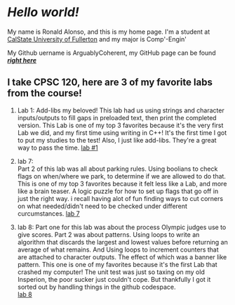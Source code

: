 #  *Hello world!*

My name is Ronald Alonso, and this is my home page. I'm a student at [CalState University of Fullerton](http://www.fullerton.edu/) and my major is Comp'-Engin'

My Github uername is ArguablyCoherent, my GitHub page can be found [***right here***](http://github.com/ArguablyCoherent)

## I take CPSC 120, here are 3 of my favorite labs from the course!

1. Lab 1: 
Add-libs my beloved! This lab had us using strings and character inputs/outputs to fill gaps in preloaded text,
then print the completed version. This Lab is one of my top 3 favorites because it's the very first Lab we did, and my
first time using writing in C++! It's the first time I got to put my studies to the test! Also, I just like add-libs.
They're a great way to pass the time.
   [lab #1](https://csufullerton.instructure.com/courses/3488853/assignments/37852147)

3. lab 7:  
Part 2 of this lab was all about parking rules. Using boolians to check flags on when/where we park, to determine if we are allowed to do that.
This is one of my top 3 favorites because it felt less like a Lab, and more like a brain teaser. A logic puzzle for how to set up flags that
go off in just the right way. i recall having alot of fun finding ways to cut corners on what needed/didn't need to be checked under
different curcumstances.
   [lab 7](https://csufullerton.instructure.com/courses/3488853/assignments/37852157) 

4. lab 8: 
Part one for this lab was about the process Olympic judges use to give scores. Part 2 was about patterns. Using loops to write an
algorithm that discards the largest and lowest values before returning an average of what remains. And Using loops to increment
counters that are attached to character outputs. The effect of which was a banner like pattern. This one is one of my favorites
because it's the first Lab that crashed my computer! The unit test was just so taxing on my old Insperion, the poor sucker just
couldn't cope. But thankfully I got it sorted out by handling things in the github codespace.  
   [lab 8](https://csufullerton.instructure.com/courses/3488853/assignments/37852158)

